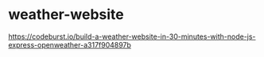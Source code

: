 # weather-website
https://codeburst.io/build-a-weather-website-in-30-minutes-with-node-js-express-openweather-a317f904897b
